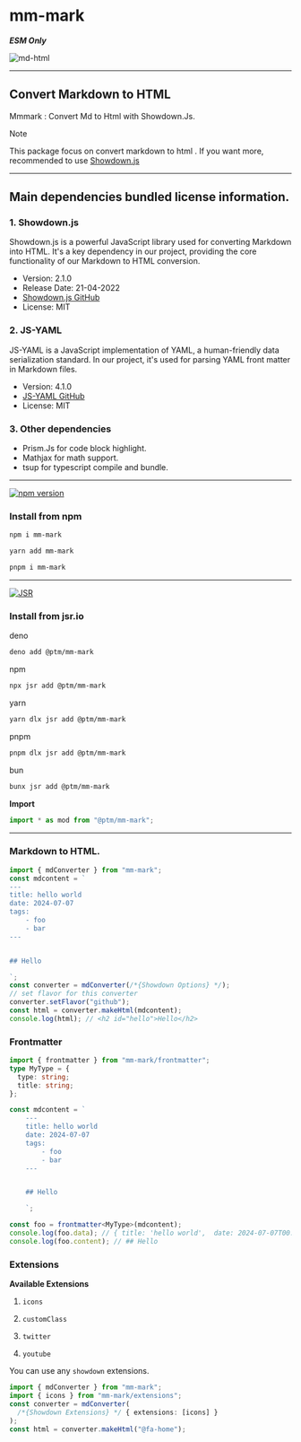 # mm-mark

**_ESM Only_**

![md-html](https://miro.medium.com/v2/resize:fit:1400/1*eZ7YPTqzcyFVoQxIOIQ9kQ.png)

---

## Convert Markdown to HTML

Mmmark : Convert Md to Html with Showdown.Js.

> [!NOTE]
> This package focus on convert markdown to html . If you want more, recommended to use [Showdown.js](https://github.com/showdownjs/showdown)

---

## Main dependencies bundled license information.

### 1. Showdown.js

Showdown.js is a powerful JavaScript library used for converting Markdown into HTML. It's a key dependency in our project, providing the core functionality of our Markdown to HTML conversion.

- Version: 2.1.0
- Release Date: 21-04-2022
- [Showdown.js GitHub](https://github.com/showdownjs/showdown)
- License: MIT

### 2. JS-YAML

JS-YAML is a JavaScript implementation of YAML, a human-friendly data serialization standard. In our project, it's used for parsing YAML front matter in Markdown files.

- Version: 4.1.0
- [JS-YAML GitHub](https://github.com/nodeca/js-yaml)
- License: MIT

### 3. Other dependencies

- Prism.Js for code block highlight.
- Mathjax for math support.
- tsup for typescript compile and bundle.

---

[![npm version](https://badge.fury.io/js/mm-mark.svg)](https://badge.fury.io/js/mm-mark)

### Install from npm

```bash
npm i mm-mark
```

```bash
yarn add mm-mark
```

```bash
pnpm i mm-mark
```

---

[![JSR](https://jsr.io/badges/@ptm/mm-mark)](https://jsr.io/@ptm/mm-mark)

### Install from jsr.io

deno

```bash
deno add @ptm/mm-mark
```

npm

```bash
npx jsr add @ptm/mm-mark
```

yarn

```bash
yarn dlx jsr add @ptm/mm-mark
```

pnpm

```bash
pnpm dlx jsr add @ptm/mm-mark
```

bun

```bash
bunx jsr add @ptm/mm-mark
```

**Import**

```ts
import * as mod from "@ptm/mm-mark";
```

---

### Markdown to HTML.

```ts
import { mdConverter } from "mm-mark";
const mdcontent = `
---
title: hello world
date: 2024-07-07
tags:
    - foo
    - bar
---


## Hello

`;
const converter = mdConverter(/*{Showdown Options} */);
// set flavor for this converter
converter.setFlavor("github");
const html = converter.makeHtml(mdcontent);
console.log(html); // <h2 id="hello">Hello</h2>
```

### Frontmatter

```ts
import { frontmatter } from "mm-mark/frontmatter";
type MyType = {
  type: string;
  title: string;
};

const mdcontent = `
    ---
    title: hello world
    date: 2024-07-07
    tags:
        - foo
        - bar
    ---


    ## Hello

    `;

const foo = frontmatter<MyType>(mdcontent);
console.log(foo.data); // { title: 'hello world',  date: 2024-07-07T00:00:00.000Z, tags: [ 'foo', 'bar' ] }
console.log(foo.content); // ## Hello
```

### Extensions

**Available Extensions**

1. `icons`

2. `customClass`

3. `twitter`

4. `youtube`

You can use any `showdown` extensions.

```ts
import { mdConverter } from "mm-mark";
import { icons } from "mm-mark/extensions";
const converter = mdConverter(
  /*{Showdown Extensions} */ { extensions: [icons] }
);
const html = converter.makeHtml("@fa-home");
```

